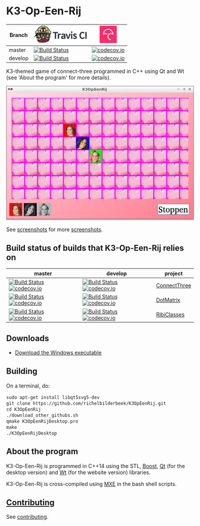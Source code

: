 # K3-Op-Een-Rij

Branch|[![Travis CI logo](TravisCI.png)](https://travis-ci.org)|[![Codecov logo](Codecov.png)](https://www.codecov.io)
---|---|---
master|[![Build Status](https://travis-ci.org/richelbilderbeek/K3OpEenRij.svg?branch=master)](https://travis-ci.org/richelbilderbeek/K3OpEenRij)|[![codecov.io](https://codecov.io/github/richelbilderbeek/K3OpEenRij/coverage.svg?branch=master)](https://codecov.io/github/richelbilderbeek/K3OpEenRij/branch/master)
develop|[![Build Status](https://travis-ci.org/richelbilderbeek/K3OpEenRij.svg?branch=develop)](https://travis-ci.org/richelbilderbeek/K3OpEenRij)|[![codecov.io](https://codecov.io/github/richelbilderbeek/K3OpEenRij/coverage.svg?branch=develop)](https://codecov.io/github/richelbilderbeek/K3OpEenRij/branch/develop)

K3-themed game of connect-three programmed in C++ using Qt and Wt (see 'About the program' for more details).

![K3-Op-Een-Rij game version 7.0](Screenshots/K3OpEenRij_7_0.png)

See [screenshots](Screenshots/README.md) for more [screenshots](Screenshots/README.md).

## Build status of builds that K3-Op-Een-Rij relies on

master|develop|project
---|---|---
[![Build Status](https://travis-ci.org/richelbilderbeek/ConnectThree.svg?branch=master)](https://travis-ci.org/richelbilderbeek/ConnectThree) [![codecov.io](https://codecov.io/github/richelbilderbeek/ConnectThree/coverage.svg?branch=master)](https://codecov.io/github/richelbilderbeek/ConnectThree?branch=master) | [![Build Status](https://travis-ci.org/richelbilderbeek/ConnectThree.svg?branch=develop)](https://travis-ci.org/richelbilderbeek/ConnectThree) [![codecov.io](https://codecov.io/github/richelbilderbeek/ConnectThree/coverage.svg?branch=master)](https://codecov.io/github/richelbilderbeek/ConnectThree?branch=master) | [ConnectThree](https://github.com/richelbilderbeek/ConnectThree)
[![Build Status](https://travis-ci.org/richelbilderbeek/DotMatrix.svg?branch=master)](https://travis-ci.org/richelbilderbeek/DotMatrix) [![codecov.io](https://codecov.io/github/richelbilderbeek/DotMatrix/coverage.svg?branch=master)](https://codecov.io/github/richelbilderbeek/DotMatrix?branch=master) | [![Build Status](https://travis-ci.org/richelbilderbeek/DotMatrix.svg?branch=develop)](https://travis-ci.org/richelbilderbeek/DotMatrix) [![codecov.io](https://codecov.io/github/richelbilderbeek/DotMatrix/coverage.svg?branch=master)](https://codecov.io/github/richelbilderbeek/DotMatrix?branch=master) | [DotMatrix](https://github.com/richelbilderbeek/DotMatrix)
[![Build Status](https://travis-ci.org/richelbilderbeek/RibiClasses.svg?branch=master)](https://travis-ci.org/richelbilderbeek/RibiClasses) [![codecov.io](https://codecov.io/github/richelbilderbeek/RibiClasses/coverage.svg?branch=master)](https://codecov.io/github/richelbilderbeek/RibiClasses?branch=master) | [![Build Status](https://travis-ci.org/richelbilderbeek/RibiClasses.svg?branch=develop)](https://travis-ci.org/richelbilderbeek/RibiClasses) [![codecov.io](https://codecov.io/github/richelbilderbeek/RibiClasses/coverage.svg?branch=develop)](https://codecov.io/github/richelbilderbeek/RibiClasses?branch=develop) | [RibiClasses](https://github.com/richelbilderbeek/RibiClasses)

## Downloads

 * [Download the Windows executable](http://richelbilderbeek.nl/K3OpEenRij.zip)

## Building

On a terminal, do:

```
sudo apt-get install libqt5svg5-dev
git clone https://github.com/richelbilderbeek/K3OpEenRij.git
cd K3OpEenRij
./download_other_githubs.sh
qmake K3OpEenRijDesktop.pro
make
./K3OpEenRijDesktop
```

## About the program

K3-Op-Een-Rij is programmed in C++14 using the STL, [Boost](http://www.boost.org), [Qt](http://www.qt.io) (for the desktop version) and [Wt](http://www.webtoolkit.eu/wt) (for the website version) libraries.

K3-Op-Een-Rij is cross-compiled using [MXE](http://mxe.cc) in the bash shell scripts.

## [Contributing](CONTRIBUTING.md)

See [contributing](CONTRIBUTING.md).
